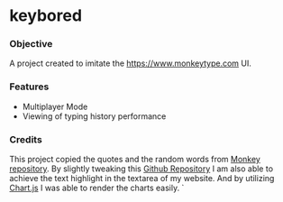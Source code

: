# keybored

### Objective
A project created to imitate the https://www.monkeytype.com UI.

### Features
- Multiplayer Mode
- Viewing of typing history performance

### Credits
This project copied the quotes and the random words from [Monkey repository](https://github.com/monkeytypegame/monkeytype). By slightly tweaking this [Github Repository](https://github.com/lonekorean/highlight-within-textarea/tree/master) I am also able to achieve the text highlight in the textarea of my website. And by utilizing [Chart.js](https://www.chartjs.org/) I was able to render the charts easily.
`
